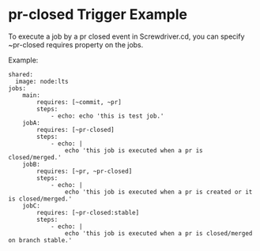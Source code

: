 # pr-closed Trigger Example
To execute a job by a pr closed event in Screwdriver.cd, you can specify ~pr-closed requires property on the jobs.

Example:
```
shared:
  image: node:lts
jobs:
    main:
        requires: [~commit, ~pr]
        steps:
            - echo: echo 'this is test job.'
    jobA:
        requires: [~pr-closed]
        steps:
            - echo: |
                echo 'this job is executed when a pr is closed/merged.'
    jobB:
        requires: [~pr, ~pr-closed]
        steps:
            - echo: |
                echo 'this job is executed when a pr is created or it is closed/merged.'
    jobC:
        requires: [~pr-closed:stable]    
        steps:
            - echo: |
                echo 'this job is executed when a pr is closed/merged on branch stable.'
```
